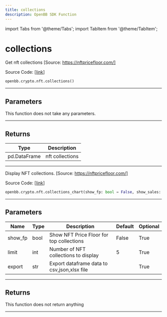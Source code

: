 ```yaml
---
title: collections
description: OpenBB SDK Function
---
```


import Tabs from '@theme/Tabs';
import TabItem from '@theme/TabItem';

# collections

<Tabs>
<TabItem value="model" label="Model" default>

Get nft collections [Source: https://nftpricefloor.com/]

Source Code: [[link](https://github.com/OpenBB-finance/OpenBBTerminal/tree/main/openbb_terminal/cryptocurrency/nft/nftpricefloor_model.py#L24)]

```python
openbb.crypto.nft.collections()
```

---

## Parameters

This function does not take any parameters.

---

## Returns

| Type | Description |
| ---- | ----------- |
| pd.DataFrame | nft collections |
---



</TabItem>
<TabItem value="view" label="Chart">

Display NFT collections. [Source: https://nftpricefloor.com/]

Source Code: [[link](https://github.com/OpenBB-finance/OpenBBTerminal/tree/main/openbb_terminal/cryptocurrency/nft/nftpricefloor_view.py#L27)]

```python
openbb.crypto.nft.collections_chart(show_fp: bool = False, show_sales: bool = False, limit: int = 5, export: str = "")
```

---

## Parameters

| Name | Type | Description | Default | Optional |
| ---- | ---- | ----------- | ------- | -------- |
| show_fp | bool | Show NFT Price Floor for top collections | False | True |
| limit | int | Number of NFT collections to display | 5 | True |
| export | str | Export dataframe data to csv,json,xlsx file |  | True |


---

## Returns

This function does not return anything

---



</TabItem>
</Tabs>